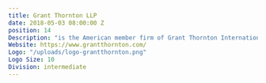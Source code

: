 ```yaml
---
title: Grant Thornton LLP
date: 2018-05-03 08:00:00 Z
position: 14
Description: "is the American member firm of Grant Thornton International, the sixth largest accounting network in the world by combined fee income."
Website: https://www.grantthornton.com/
Logo: "/uploads/logo-grantthornton.png"
Logo Size: 10
Division: intermediate
---
```

